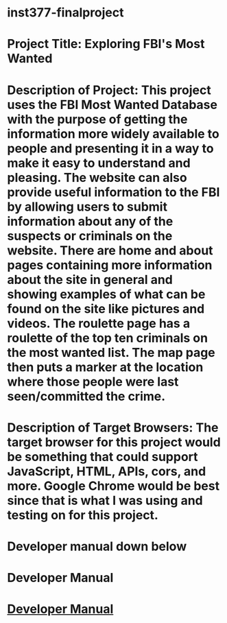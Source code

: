 # inst377-finalproject

# Project Title: Exploring FBI's Most Wanted

# Description of Project: This project uses the FBI Most Wanted Database with the purpose of getting the information more widely available to people and presenting it in a way to make it easy to understand and pleasing. The website can also provide useful information to the FBI by allowing users to submit information about any of the suspects or criminals on the website. There are home and about pages containing more information about the site in general and showing examples of what can be found on the site like pictures and videos. The roulette page has a roulette of the top ten criminals on the most wanted list. The map page then puts a marker at the location where those people were last seen/committed the crime.

# Description of Target Browsers: The target browser for this project would be something that could support JavaScript, HTML, APIs, cors, and more. Google Chrome would be best since that is what I was using and testing on for this project.

# Developer manual down below




# Developer Manual

# [Developer Manual](./docs/developer-manual.md)